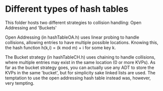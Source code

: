 # Different types of hash tables

This folder hosts two different strategies to collision handling: Open Addressing and 'Buckets'

Open Addressing (in hashTableOA.h) uses linear probing to handle collisions, allowing entries to have multiple possible locations. Knowing this, the hash function h(k,i) = (k mod m) + i for some key k.

The Bucket strategy (in hashTableCH.h) uses chaining to handle collisions, where multiple entries may exist in the same location (0 or more KVPs). As far as the bucket strategy goes, you can actually use any ADT to store the KVPs in the same 'bucket', but for simplicity sake linked lists are used. The temptation to use the open addressing hash table instead was, however, very tempting.

